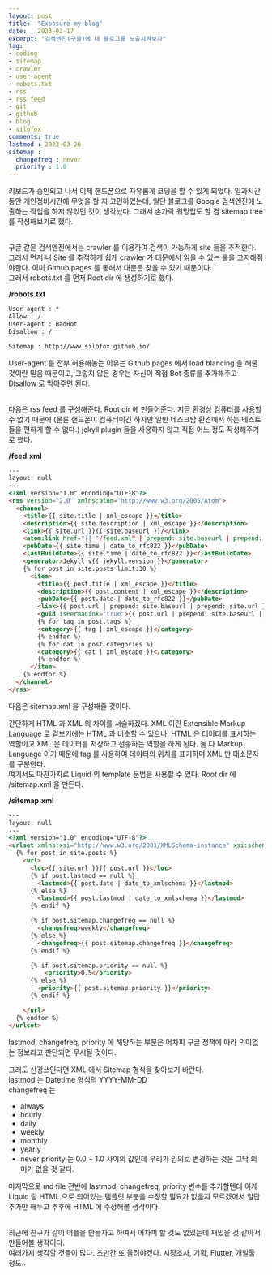 ```yaml
---
layout: post
title:  "Exposure my blog"
date:   2023-03-17
excerpt: "검색엔진(구글)에 내 블로그를 노출시켜보자"
tag:
- coding
- sitemap
- crawler
- user-agent
- robots.txt
- rss
- rss feed
- git
- github
- blog
- silofox
comments: true
lastmod : 2023-03-26
sitemap : 
  changefreq : never
  priority : 1.0
---
```


키보드가 승인되고 나서 이제 핸드폰으로 자유롭게 코딩을 할 수 있게 되었다. 일과시간동안 개인정비시간에 무엇을 할 지 고민하였는데, 일단 블로그를 Google 검색엔진에 노출하는 작업을 하지 않았던 것이 생각났다. 그래서 손가락 워밍업도 할 겸 sitemap tree 를 작성해보기로 했다.<br><br>

구글 같은 검색엔진에서는 crawler 를 이용하여 검색이 가능하게 site 들을 추적한다. 그래서 먼저 내 Site 를 추적하게 쉽게 crawler 가 대문에서 읽을 수 있는 룰을 고지해줘야한다. 이미 Github pages 를 통해서 대문은 찾을 수 있기 때문이다.<br>
그래서 robots.txt 를 먼저 Root dir 에 생성하기로 했다. <br>

<b>/robots.txt</b>

```txt
User-agent : *
Allow : /
User-agent : BadBot
Disallow : /

Sitemap : http://www.silofox.github.io/
```

User-agent 를 전부 허용해놓는 이유는 Github pages 에서 load blancing 을 해줄 것이란 믿음 때문이고, 그렇지 않은 경우는 자신이 직접 Bot 종류를 추가해주고 Disallow 로 막아주면 된다.<br><br>

다음은 rss feed 를 구성해준다. Root dir 에 만들어준다. 지금 환경상 컴퓨터를 사용할 수 없기 때문에 (물론 핸드폰이 컴퓨터이긴 하지만 일반 데스크탑 환경에서 하는 테스트 들을 편하게 할 수 없다.) jekyll plugin 들을 사용하지 않고 직접 어느 정도 작성해주기로 했다.<br>

<b>/feed.xml</b>

```HTML
---
layout: null
---
<?xml version="1.0" encoding="UTF-8"?>
<rss version="2.0" xmlns:atom="http://www.w3.org/2005/Atom">
  <channel>
    <title>{{ site.title | xml_escape }}</title>
    <description>{{ site.description | xml_escape }}</description>
    <link>{{ site.url }}{{ site.baseurl }}/</link>
    <atom:link href="{{ "/feed.xml" | prepend: site.baseurl | prepend: site.url }}" rel="self" type="application/rss+xml"/>
    <pubDate>{{ site.time | date_to_rfc822 }}</pubDate>
    <lastBuildDate>{{ site.time | date_to_rfc822 }}</lastBuildDate>
    <generator>Jekyll v{{ jekyll.version }}</generator>
    {% for post in site.posts limit:30 %}
      <item>
        <title>{{ post.title | xml_escape }}</title>
        <description>{{ post.content | xml_escape }}</description>
        <pubDate>{{ post.date | date_to_rfc822 }}</pubDate>
        <link>{{ post.url | prepend: site.baseurl | prepend: site.url }}</link>
        <guid isPermaLink="true">{{ post.url | prepend: site.baseurl | prepend: site.url }}</guid>
        {% for tag in post.tags %}
        <category>{{ tag | xml_escape }}</category>
        {% endfor %}
        {% for cat in post.categories %}
        <category>{{ cat | xml_escape }}</category>
        {% endfor %}
      </item>
    {% endfor %}
  </channel>
</rss>
```

다음은 sitemap.xml 을 구성해줄 것이다.<br>

간단하게 HTML 과 XML 의 차이를 서술하겠다. XML 이란 Extensible Markup Language 로 겉보기에는 HTML 과 비슷할 수 있으나, HTML 은 데이터를 표시하는 역할이고 XML 은 데이터를 저장하고 전송하는 역할을 하게 된다. 둘 다 Markup Language 이기 때문에 tag 를 사용하여 데이터의 위치를 표기하며 XML 만 대소문자를 구분한다.<br>
여기서도 마찬가지로 Liquid 의 template 문법을 사용할 수 있다. Root dir 에 /sitemap.xml 을 만든다.<br>

<b> /sitemap.xml </b>

```HTML
---
layout: null
---
<?xml version="1.0" encoding="UTF-8"?>
<urlset xmlns:xsi="http://www.w3.org/2001/XMLSchema-instance" xsi:schemaLocation="http://www.sitemaps.org/schemas/sitemap/0.9 http://www.sitemaps.org/schemas/sitemap/0.9/sitemap.xsd" xmlns="http://www.sitemaps.org/schemas/sitemap/0.9">
  {% for post in site.posts %}
    <url>
      <loc>{{ site.url }}{{ post.url }}</loc>
      {% if post.lastmod == null %}
        <lastmod>{{ post.date | date_to_xmlschema }}</lastmod>
      {% else %}
        <lastmod>{{ post.lastmod | date_to_xmlschema }}</lastmod>
      {% endif %}

      {% if post.sitemap.changefreq == null %}
        <changefreq>weekly</changefreq>
      {% else %}
        <changefreq>{{ post.sitemap.changefreq }}</changefreq>
      {% endif %}

      {% if post.sitemap.priority == null %}
          <priority>0.5</priority>
      {% else %}
        <priority>{{ post.sitemap.priority }}</priority>
      {% endif %}

    </url>
  {% endfor %}
</urlset>
```

lastmod, changefreq, priority 에 해당하는 부분은 어차피 구글 정책에 따라 의미없는 정보라고 판단되면 무시될 것이다.<br>

그래도 신경쓰인다면 XML 에서 Sitemap 형식을 찾아보기 바란다.<br>
lastmod 는 Datetime 형식의 YYYY-MM-DD<br>
changefreq 는
- always
- hourly
- daily
- weekly
- monthly
- yearly
- never
priority 는 0.0 ~ 1.0 사이의 값인데 우리가 임의로 변경하는 것은 그닥 의미가 없을 것 같다.

마지막으로 md file 전반에 lastmod, changefreq, priority 변수를 추가할텐데 이게 Liquid 랑 HTML 으로 되어있는 템플릿 부분을 수정할 필요가 없을지 모르겠어서 일단 추가만 해두고 추후에 HTML 에 수정해볼 생각이다.<br><br>

최근에 친구가 같이 어플을 만들자고 하여서 어차피 할 것도 없었는데 재밌을 것 같아서 만들어볼 생각이다.<br>
여러가지 생각할 것들이 많다. 조만간 또 올려야겠다. 시장조사, 기획, Flutter, 개발툴 정도..<br>
